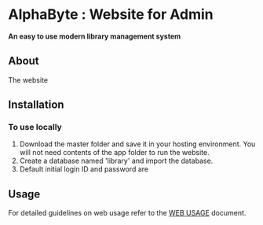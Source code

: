 # AlphaByte : Website for Admin
**An easy to use modern library management system**

## About
The website

## Installation

### To use locally
1. Download the master folder and save it in your hosting environment. You will not need contents of the app folder to run the website.
2. Create a database named 'library' and import the database.
3. Default initial login ID and password are

## Usage
For detailed guidelines on web usage refer to the [WEB USAGE](https://github.com/SYMMKA/sih2020/blob/master/web/WEB%20USAGE.md) document.
